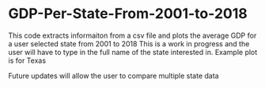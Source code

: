 # GDP-Per-State-From-2001-to-2018
This code extracts informaiton from a csv file and plots the average GDP for a user selected state from 2001 to 2018
This is a work in progress and the user will have to type in the full name of the state interested in.
Example plot is for Texas


Future updates will allow the user to compare multiple state data
